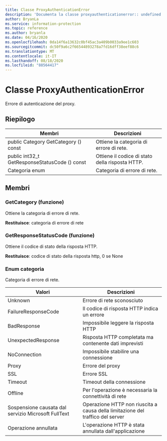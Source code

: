 ```yaml
---
title: Classe ProxyAuthenticationError
description: 'Documenta la classe proxyauthenticationerror:: undefined di Microsoft Information Protection (MIP) SDK.'
author: BryanLa
ms.service: information-protection
ms.topic: reference
ms.author: bryanla
ms.date: 04/16/2020
ms.openlocfilehash: 0da14f6a13632c0bf45ac3a409b0033a9ee1c603
ms.sourcegitcommit: dc50f9a6c2f66544893278a7fd16dff38eef88c6
ms.translationtype: MT
ms.contentlocale: it-IT
ms.lasthandoff: 08/18/2020
ms.locfileid: "88564417"
---
```

# <a name="class-proxyauthenticationerror"></a>Classe ProxyAuthenticationError 
Errore di autenticazione del proxy.
  
## <a name="summary"></a>Riepilogo

| Membri                                       | Descrizioni
|-----------------------------------------------|---------------------------------------------
| public Category GetCategory () const           |  Ottiene la categoria di errore di rete.
| public int32_t GetResponseStatusCode () const  |  Ottiene il codice di stato della risposta HTTP.
| Categoria enum                                 |  Categoria di errore di rete.
  
## <a name="members"></a>Membri
  
### <a name="getcategory-function"></a>GetCategory (funzione)

Ottiene la categoria di errore di rete.

**Restituisce**: categoria di errore di rete
  
### <a name="getresponsestatuscode-function"></a>GetResponseStatusCode (funzione)

Ottiene il codice di stato della risposta HTTP.

**Restituisce**: codice di stato della risposta http, 0 se None
  
### <a name="category-enum"></a>Enum categoria

Categoria di errore di rete.

| Valori                   | Descrizioni
|--------------------------|---------------------------------------------
| Unknown                  | Errore di rete sconosciuto
| FailureResponseCode      | Il codice di risposta HTTP indica un errore
| BadResponse              | Impossibile leggere la risposta HTTP
| UnexpectedResponse       | Risposta HTTP completata ma contenente dati imprevisti
| NoConnection             | Impossibile stabilire una connessione
| Proxy                    | Errore del proxy
| SSL                      | Errore SSL
| Timeout                  | Timeout della connessione
| Offline                  | Per l'operazione è necessaria la connettività di rete
| Sospensione causata dal servizio Microsoft FullText                | Operazione HTTP non riuscita a causa della limitazione del traffico del server
| Operazione annullata                | L'operazione HTTP è stata annullata dall'applicazione
